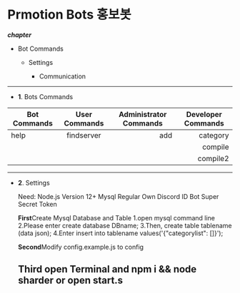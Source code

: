 Prmotion Bots 홍보봇 
=============
***chapter***
* Bot Commands

  + Settings

    * Communication

---------------------------------------
+ **1**. Bots Commands

|  <center>Bot Commands</center> |  <center>User Commands</center> |  <center>Administrator Commands</center> |  <center>Developer Commands</center> |
|:--------|:--------:|--------:|--------:|
|help |findserver |add  |category |
| | | |compile |
| | | |compile2 |
---------------------------------------
+ **2**. Settings

  Need:
    Node.js Version 12+
    Mysql Regular
    Own Discord ID
    Bot Super Secret Token
    
    
   **First**Create Mysql Database and Table
        1.open mysql command line
        2.Please enter create database DBname;
        3.Then, 
        create table tablename (data json);
        4.Enter
        insert into tablename values('{"categorylist": []}');
        
       
          
   **Second**Modify config.example.js to config
   
   
   
   
   **Third** open Terminal and npm i && node sharder or open start.s
   ---------------------------------------
   
  
